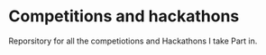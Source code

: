 # Competitions and hackathons

Reporsitory for all the competiotions and Hackathons I take Part in.

